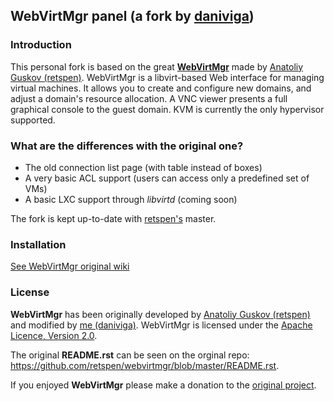 ## WebVirtMgr panel \(a fork by [daniviga](http://daniele.vigano.me)\)

### Introduction

This personal fork is based on the great [**WebVirtMgr**](https://github.com/retspen/webvirtmgr/) made by [Anatoliy Guskov \(retspen\)](https://github.com/retspen/webvirtmgr). WebVirtMgr is a libvirt-based Web interface for managing virtual machines. It allows you to create and configure new domains, and adjust a domain's resource allocation. A VNC viewer presents a full graphical console to the guest domain. KVM is currently the only hypervisor supported.

### What are the differences with the original one?

* The old connection list page (with table instead of boxes)
* A very basic ACL support (users can access only a predefined set of VMs)
* A basic LXC support through _libvirtd_ (coming soon)

The fork is kept up-to-date with [retspen's](https://github.com/retspen) master.

### Installation

[See WebVirtMgr original wiki](https://github.com/retspen/webvirtmgr/wiki/)

### License

**WebVirtMgr** has been originally developed by [Anatoliy Guskov \(retspen\)](https://github.com/retspen) and modified by [me \(daniviga\)](http://daniele.vigano.me).
WebVirtMgr is licensed under the [Apache Licence, Version 2.0](http://www.apache.org/licenses/LICENSE-2.0.html).

The original __README.rst__ can be seen on the orginal repo: https://github.com/retspen/webvirtmgr/blob/master/README.rst.

If you enjoyed **WebVirtMgr** please make a donation to the [original project](https://github.com/retspen/webvirtmgr/).
